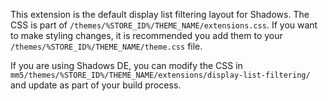 This extension is the default display list filtering layout for Shadows. The CSS is part of `/themes/%STORE_ID%/THEME_NAME/extensions.css`. If you want to make styling changes, it is recommended you add them to your `/themes/%STORE_ID%/THEME_NAME/theme.css` file.

If you are using Shadows DE, you can modify the CSS in `mm5/themes/%STORE_ID%/THEME_NAME/extensions/display-list-filtering/` and update as part of your build process.
